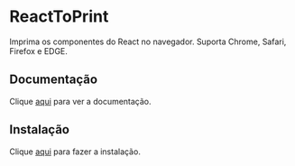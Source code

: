# ReactToPrint

Imprima os componentes do React no navegador. Suporta Chrome, Safari, Firefox e EDGE.

## Documentação

Clique [aqui](https://github.com/gregnb/react-to-print) para ver a documentação.

## Instalação

Clique [aqui](https://www.npmjs.com/package/react-to-print) para fazer a instalação.
